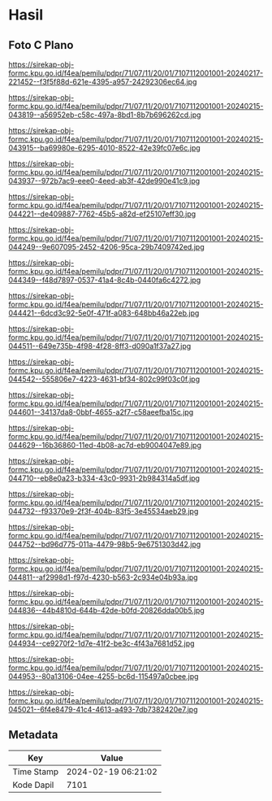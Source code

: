 # Hasil

## Foto C Plano

https://sirekap-obj-formc.kpu.go.id/f4ea/pemilu/pdpr/71/07/11/20/01/7107112001001-20240217-221452--f3f5f88d-621e-4395-a957-24292306ec64.jpg

https://sirekap-obj-formc.kpu.go.id/f4ea/pemilu/pdpr/71/07/11/20/01/7107112001001-20240215-043819--a56952eb-c58c-497a-8bd1-8b7b696262cd.jpg

https://sirekap-obj-formc.kpu.go.id/f4ea/pemilu/pdpr/71/07/11/20/01/7107112001001-20240215-043915--ba69980e-6295-4010-8522-42e39fc07e6c.jpg

https://sirekap-obj-formc.kpu.go.id/f4ea/pemilu/pdpr/71/07/11/20/01/7107112001001-20240215-043937--972b7ac9-eee0-4eed-ab3f-42de990e41c9.jpg

https://sirekap-obj-formc.kpu.go.id/f4ea/pemilu/pdpr/71/07/11/20/01/7107112001001-20240215-044221--de409887-7762-45b5-a82d-ef25107eff30.jpg

https://sirekap-obj-formc.kpu.go.id/f4ea/pemilu/pdpr/71/07/11/20/01/7107112001001-20240215-044249--9e607095-2452-4206-95ca-29b7409742ed.jpg

https://sirekap-obj-formc.kpu.go.id/f4ea/pemilu/pdpr/71/07/11/20/01/7107112001001-20240215-044349--f48d7897-0537-41a4-8c4b-0440fa6c4272.jpg

https://sirekap-obj-formc.kpu.go.id/f4ea/pemilu/pdpr/71/07/11/20/01/7107112001001-20240215-044421--6dcd3c92-5e0f-471f-a083-648bb46a22eb.jpg

https://sirekap-obj-formc.kpu.go.id/f4ea/pemilu/pdpr/71/07/11/20/01/7107112001001-20240215-044511--649e735b-4f98-4f28-8ff3-d090a1f37a27.jpg

https://sirekap-obj-formc.kpu.go.id/f4ea/pemilu/pdpr/71/07/11/20/01/7107112001001-20240215-044542--555806e7-4223-4631-bf34-802c99f03c0f.jpg

https://sirekap-obj-formc.kpu.go.id/f4ea/pemilu/pdpr/71/07/11/20/01/7107112001001-20240215-044601--34137da8-0bbf-4655-a2f7-c58aeefba15c.jpg

https://sirekap-obj-formc.kpu.go.id/f4ea/pemilu/pdpr/71/07/11/20/01/7107112001001-20240215-044629--16b36860-11ed-4b08-ac7d-eb9004047e89.jpg

https://sirekap-obj-formc.kpu.go.id/f4ea/pemilu/pdpr/71/07/11/20/01/7107112001001-20240215-044710--eb8e0a23-b334-43c0-9931-2b984314a5df.jpg

https://sirekap-obj-formc.kpu.go.id/f4ea/pemilu/pdpr/71/07/11/20/01/7107112001001-20240215-044732--f93370e9-2f3f-404b-83f5-3e45534aeb29.jpg

https://sirekap-obj-formc.kpu.go.id/f4ea/pemilu/pdpr/71/07/11/20/01/7107112001001-20240215-044752--bd96d775-011a-4479-98b5-9e6751303d42.jpg

https://sirekap-obj-formc.kpu.go.id/f4ea/pemilu/pdpr/71/07/11/20/01/7107112001001-20240215-044811--af2998d1-f97d-4230-b563-2c934e04b93a.jpg

https://sirekap-obj-formc.kpu.go.id/f4ea/pemilu/pdpr/71/07/11/20/01/7107112001001-20240215-044836--44b4810d-644b-42de-b0fd-20826dda00b5.jpg

https://sirekap-obj-formc.kpu.go.id/f4ea/pemilu/pdpr/71/07/11/20/01/7107112001001-20240215-044934--ce9270f2-1d7e-41f2-be3c-4f43a7681d52.jpg

https://sirekap-obj-formc.kpu.go.id/f4ea/pemilu/pdpr/71/07/11/20/01/7107112001001-20240215-044953--80a13106-04ee-4255-bc6d-115497a0cbee.jpg

https://sirekap-obj-formc.kpu.go.id/f4ea/pemilu/pdpr/71/07/11/20/01/7107112001001-20240215-045021--6f4e8479-41c4-4613-a493-7db7382420e7.jpg


## Metadata

| Key        | Value               |
| ---------- | ------------------- |
| Time Stamp | 2024-02-19 06:21:02 |
| Kode Dapil | 7101                |



